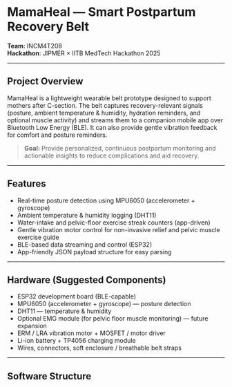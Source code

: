 # MamaHeal — Smart Postpartum Recovery Belt

**Team**: INCM4T208  
**Hackathon**: JIPMER × IITB MedTech Hackathon 2025

---

## Project Overview
MamaHeal is a lightweight wearable belt prototype designed to support mothers after C-section. The belt captures recovery-relevant signals (posture, ambient temperature & humidity, hydration reminders, and optional muscle activity) and streams them to a companion mobile app over Bluetooth Low Energy (BLE). It can also provide gentle vibration feedback for comfort and posture reminders.

> **Goal:** Provide personalized, continuous postpartum monitoring and actionable insights to reduce complications and aid recovery.

---

## Features
- Real-time posture detection using MPU6050 (accelerometer + gyroscope)
- Ambient temperature & humidity logging (DHT11)
- Water-intake and pelvic-floor exercise streak counters (app-driven)
- Gentle vibration motor control for non-invasive relief and pelvic muscle exercise guide
- BLE-based data streaming and control (ESP32)
- App-friendly JSON payload structure for easy parsing

---

## Hardware (Suggested Components)
- ESP32 development board (BLE-capable)
- MPU6050 (accelerometer + gyroscope) — posture detection
- DHT11 — temperature & humidity
- Optional EMG module (for pelvic floor muscle monitoring) — future expansion
- ERM / LRA vibration motor + MOSFET / motor driver
- Li-ion battery + TP4056 charging module
- Wires, connectors, soft enclosure / breathable belt straps

---

## Software Structure
